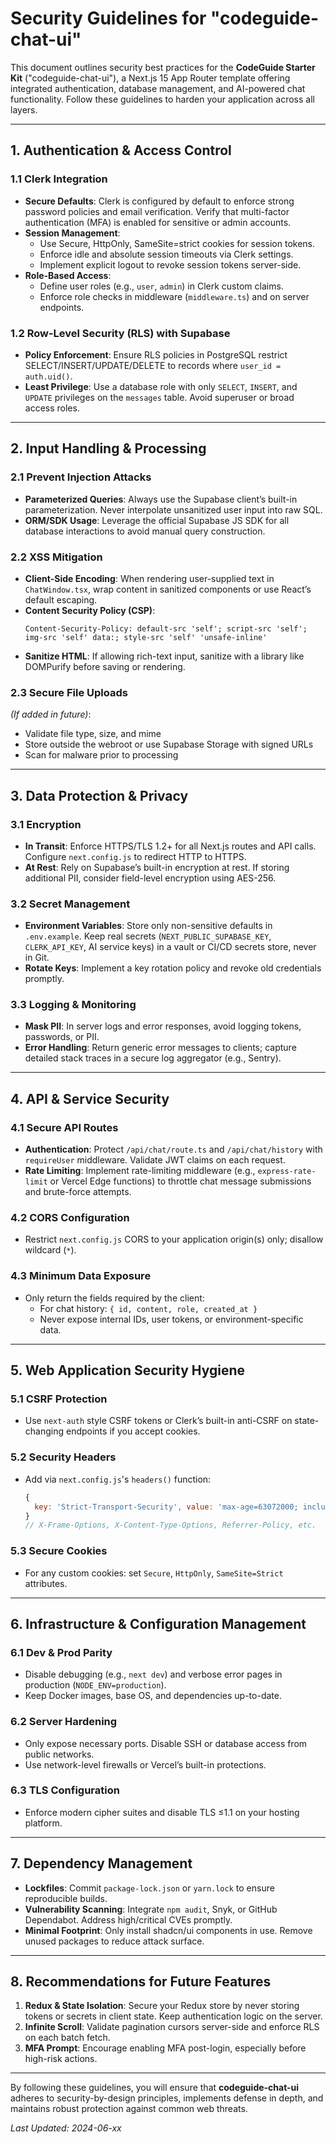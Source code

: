 # Security Guidelines for "codeguide-chat-ui"

This document outlines security best practices for the **CodeGuide Starter Kit** ("codeguide-chat-ui"), a Next.js 15 App Router template offering integrated authentication, database management, and AI-powered chat functionality. Follow these guidelines to harden your application across all layers.

---

## 1. Authentication & Access Control

### 1.1 Clerk Integration
- **Secure Defaults**: Clerk is configured by default to enforce strong password policies and email verification. Verify that multi-factor authentication (MFA) is enabled for sensitive or admin accounts.
- **Session Management**:
  - Use Secure, HttpOnly, SameSite=strict cookies for session tokens.
  - Enforce idle and absolute session timeouts via Clerk settings.
  - Implement explicit logout to revoke session tokens server-side.
- **Role-Based Access**:
  - Define user roles (e.g., `user`, `admin`) in Clerk custom claims.
  - Enforce role checks in middleware (`middleware.ts`) and on server endpoints.

### 1.2 Row-Level Security (RLS) with Supabase
- **Policy Enforcement**: Ensure RLS policies in PostgreSQL restrict SELECT/INSERT/UPDATE/DELETE to records where `user_id = auth.uid()`.
- **Least Privilege**: Use a database role with only `SELECT`, `INSERT`, and `UPDATE` privileges on the `messages` table. Avoid superuser or broad access roles.

---

## 2. Input Handling & Processing

### 2.1 Prevent Injection Attacks
- **Parameterized Queries**: Always use the Supabase client’s built-in parameterization. Never interpolate unsanitized user input into raw SQL.
- **ORM/SDK Usage**: Leverage the official Supabase JS SDK for all database interactions to avoid manual query construction.

### 2.2 XSS Mitigation
- **Client-Side Encoding**: When rendering user-supplied text in `ChatWindow.tsx`, wrap content in sanitized components or use React’s default escaping.
- **Content Security Policy (CSP)**:
  ```plaintext
  Content-Security-Policy: default-src 'self'; script-src 'self'; img-src 'self' data:; style-src 'self' 'unsafe-inline'
  ```
- **Sanitize HTML**: If allowing rich-text input, sanitize with a library like DOMPurify before saving or rendering.

### 2.3 Secure File Uploads
*(If added in future)*:
- Validate file type, size, and mime
- Store outside the webroot or use Supabase Storage with signed URLs
- Scan for malware prior to processing

---

## 3. Data Protection & Privacy

### 3.1 Encryption
- **In Transit**: Enforce HTTPS/TLS 1.2+ for all Next.js routes and API calls. Configure `next.config.js` to redirect HTTP to HTTPS.
- **At Rest**: Rely on Supabase’s built-in encryption at rest. If storing additional PII, consider field-level encryption using AES-256.

### 3.2 Secret Management
- **Environment Variables**: Store only non-sensitive defaults in `.env.example`. Keep real secrets (`NEXT_PUBLIC_SUPABASE_KEY`, `CLERK_API_KEY`, AI service keys) in a vault or CI/CD secrets store, never in Git.
- **Rotate Keys**: Implement a key rotation policy and revoke old credentials promptly.

### 3.3 Logging & Monitoring
- **Mask PII**: In server logs and error responses, avoid logging tokens, passwords, or PII.
- **Error Handling**: Return generic error messages to clients; capture detailed stack traces in a secure log aggregator (e.g., Sentry).

---

## 4. API & Service Security

### 4.1 Secure API Routes
- **Authentication**: Protect `/api/chat/route.ts` and `/api/chat/history` with `requireUser` middleware. Validate JWT claims on each request.
- **Rate Limiting**: Implement rate-limiting middleware (e.g., `express-rate-limit` or Vercel Edge functions) to throttle chat message submissions and brute-force attempts.

### 4.2 CORS Configuration
- Restrict `next.config.js` CORS to your application origin(s) only; disallow wildcard (`*`).

### 4.3 Minimum Data Exposure
- Only return the fields required by the client:
  - For chat history: `{ id, content, role, created_at }`
  - Never expose internal IDs, user tokens, or environment-specific data.

---

## 5. Web Application Security Hygiene

### 5.1 CSRF Protection
- Use `next-auth` style CSRF tokens or Clerk’s built-in anti-CSRF on state-changing endpoints if you accept cookies.

### 5.2 Security Headers
- Add via `next.config.js`'s `headers()` function:
  ```javascript
  {
    key: 'Strict-Transport-Security', value: 'max-age=63072000; includeSubDomains; preload'
  }
  // X-Frame-Options, X-Content-Type-Options, Referrer-Policy, etc.
  ```

### 5.3 Secure Cookies
- For any custom cookies: set `Secure`, `HttpOnly`, `SameSite=Strict` attributes.

---

## 6. Infrastructure & Configuration Management

### 6.1 Dev & Prod Parity
- Disable debugging (e.g., `next dev`) and verbose error pages in production (`NODE_ENV=production`).
- Keep Docker images, base OS, and dependencies up-to-date.

### 6.2 Server Hardening
- Only expose necessary ports. Disable SSH or database access from public networks.
- Use network-level firewalls or Vercel’s built-in protections.

### 6.3 TLS Configuration
- Enforce modern cipher suites and disable TLS ≤1.1 on your hosting platform.

---

## 7. Dependency Management

- **Lockfiles**: Commit `package-lock.json` or `yarn.lock` to ensure reproducible builds.
- **Vulnerability Scanning**: Integrate `npm audit`, Snyk, or GitHub Dependabot. Address high/critical CVEs promptly.
- **Minimal Footprint**: Only install shadcn/ui components in use. Remove unused packages to reduce attack surface.

---

## 8. Recommendations for Future Features

1. **Redux & State Isolation**: Secure your Redux store by never storing tokens or secrets in client state. Keep authentication logic on the server.
2. **Infinite Scroll**: Validate pagination cursors server-side and enforce RLS on each batch fetch.
3. **MFA Prompt**: Encourage enabling MFA post-login, especially before high-risk actions.

---

By following these guidelines, you will ensure that **codeguide-chat-ui** adheres to security-by-design principles, implements defense in depth, and maintains robust protection against common web threats.

*Last Updated: 2024-06-xx*